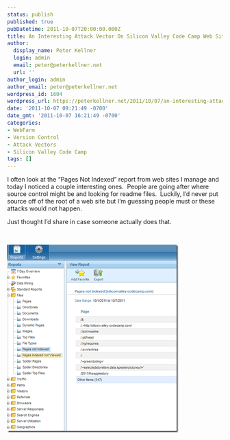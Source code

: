 ```yaml
---
status: publish
published: true
pubDatetime: 2011-10-07T20:00:00.000Z
title: An Interesting Attack Vector On Silicon Valley Code Camp Web Site
author:
  display_name: Peter Kellner
  login: admin
  email: peter@peterkellner.net
  url: ''
author_login: admin
author_email: peter@peterkellner.net
wordpress_id: 1604
wordpress_url: https://peterkellner.net/2011/10/07/an-interesting-attack-vector-on-silicon-valley-code-camp-web-site/
date: '2011-10-07 09:21:49 -0700'
date_gmt: '2011-10-07 16:21:49 -0700'
categories:
- WebFarm
- Version Control
- Attack Vectors
- Silicon Valley Code Camp
tags: []
---
```

<p>I often look at the “Pages Not Indexed” report from web sites I manage and today I noticed a couple interesting ones.&#160; People are going after where source control might be and looking for readme files.&#160; Luckily, I’d never put source off of the root of a web site but I’m guessing people must or these attacks would not happen.</p>
<p>Just thought I’d share in case someone actually does that.</p>
<p>&#160;</p>
<p><a href="/wp/wp-content/uploads/2011/10/image4.png"><img style="background-image: none; border-bottom: 0px; border-left: 0px; padding-left: 0px; padding-right: 0px; display: inline; border-top: 0px; border-right: 0px; padding-top: 0px" title="image" border="0" alt="image" src="/wp/wp-content/uploads/2011/10/image_thumb1.png" width="400" height="439" /></a></p>
